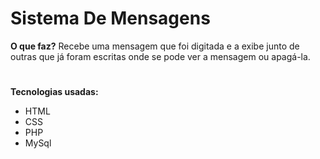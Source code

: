 # Sistema De Mensagens

**O que faz?**
Recebe uma mensagem que foi digitada e a exibe junto de outras que já foram escritas onde se pode ver a mensagem ou apagá-la.

#
**Tecnologias usadas:**
- HTML
- CSS
- PHP
- MySql
